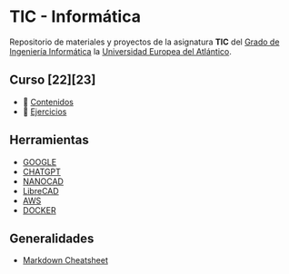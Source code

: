# TIC - Informática
Repositorio de materiales y proyectos de la asignatura **TIC** del [Grado de Ingeniería Informática](https://www.uneatlantico.es/escuela-politecnica-superior/estudios-grado-oficial-en-ingenieria-informatica) la [Universidad Europea del Atlántico](https://www.uneatlantico.es). 

## Curso [22][23]
* 💊 [Contenidos](Contenidos/readme.md)
* 🧠 [Ejercicios](Ejercicios/readme.md)

## Herramientas
* [GOOGLE](https://workspace.google.com/intl/es)
* [CHATGPT](https://openai.com)
* [NANOCAD](https://nanocad.com)
* [LibreCAD](https://librecad.org)
* [AWS](https://aws.amazon.com/es/education/awseducate)
* [DOCKER](https://www.docker.com)

## Generalidades
* [Markdown Cheatsheet](https://github.com/adam-p/markdown-here/wiki/Markdown-Cheatsheet)
